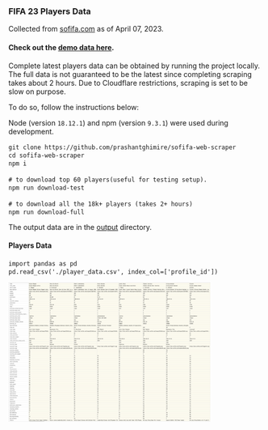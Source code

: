 ### FIFA 23 Players Data

Collected from [sofifa.com](https://sofifa.com) as of April 07, 2023.
#### Check out the [demo data here](./output/player_data_test.csv).

Complete latest players data can be obtained by running the project locally. The full data is not guaranteed to be the latest since completing scraping takes about 2 hours. Due to Cloudflare restrictions, scraping is set to be slow on purpose.

To do so, follow the instructions below:

Node (version `18.12.1`) and npm (version `9.3.1`) were used during development.

```
git clone https://github.com/prashantghimire/sofifa-web-scraper
cd sofifa-web-scraper
npm i

# to download top 60 players(useful for testing setup).
npm run download-test

# to download all the 18k+ players (takes 2+ hours)
npm run download-full
```

The output data are in the [output](./output) directory.

#### Players Data

```
import pandas as pd
pd.read_csv('./player_data.csv', index_col=['profile_id'])
```

<img src="images/player_data.png" width="400px" alt="Basic"/>
